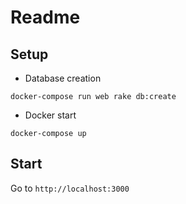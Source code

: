 # Readme
## Setup
- Database creation
```
docker-compose run web rake db:create
```

- Docker start
```
docker-compose up
```

## Start
Go to `http://localhost:3000`

